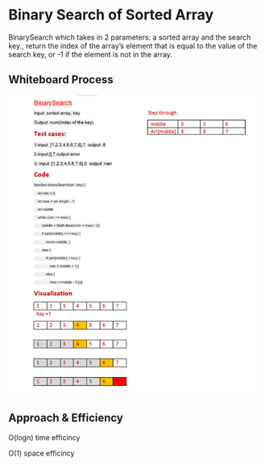 # Binary Search of Sorted Array
<!-- Description of the challenge -->
BinarySearch which takes in 2 parameters: a sorted array and the search key., return the index of the array’s element that is equal to the value of the search key, or -1 if the element is not in the array.

## Whiteboard Process
<!-- Embedded whiteboard image -->
![](./binarySearch.png)

## Approach & Efficiency
<!-- What approach did you take? Discuss Why. What is the Big O space/time for this approach? -->
O(logn) time efficincy

O(1) space  efficincy